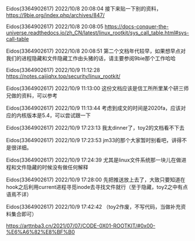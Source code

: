 Eidos(3364902617) 2022/10/8 20:08:04
接下来贴一下别的资料，https://9bie.org/index.php/archives/847/

Eidos(3364902617) 2022/10/8 20:08:05
https://docs-conquer-the-universe.readthedocs.io/zh_CN/latest/linux_rootkit/sys_call_table.html#sys-call-table

Eidos(3364902617) 2022/10/8 20:08:51
第二个文档年代较早，如果想早点对我们的进程隐藏和文件隐藏工作由头猪的话，请主要参阅9bie那个工作哈哈

Eidos(3364902617) 2022/10/9 11:12:28
https://notes.caijiqhx.top/security/linux_rootkit/

Eidos(3364902617) 2022/10/9 11:13:00
这份文档应该是信工所所里某个研三师兄做的资料，可以参考

Eidos(3364902617) 2022/10/9 11:13:44
考虑到成文的时间是2020fa，应该对应的内核版本是5.4，可以尝试跟一下

Eidos(3364902617) 2022/10/9 17:23:13
我太dinner了，toy2的文档看不下去

Eidos(3364902617) 2022/10/9 17:23:53
jm33的那个大家暂时别看吧，讲得不是很详细。

Eidos(3364902617) 2022/10/9 17:24:39
尤其是linux文件系统那一块儿在做进程和文件隐藏的时候没有做任何解释

Eidos(3364902617) 2022/10/9 17:28:00
先把推送放上去了，大致只要知道在hook之后利用current进程寻觅inode去寻找文件就行（至于隐藏，toy2之中有点语焉不详）

Eidos(3364902617) 2022/10/9 17:42:42
（toy2作废，不写代码，当做补充资料集合即可）

https://arttnba3.cn/2021/07/07/CODE-0X01-ROOTKIT/#0x00-%E6%A6%82%E8%BF%B0

